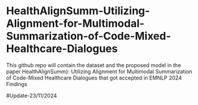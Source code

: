 # HealthAlignSumm-Utilizing-Alignment-for-Multimodal-Summarization-of-Code-Mixed-Healthcare-Dialogues
This github repo will contain the dataset and  the proposed model in the paper HealthAlignSumm}: Utilizing Alignment for Multimodal Summarization of Code-Mixed Healthcare Dialogues that got accepted in EMNLP 2024 Findings 

#Update-23/11/2024
